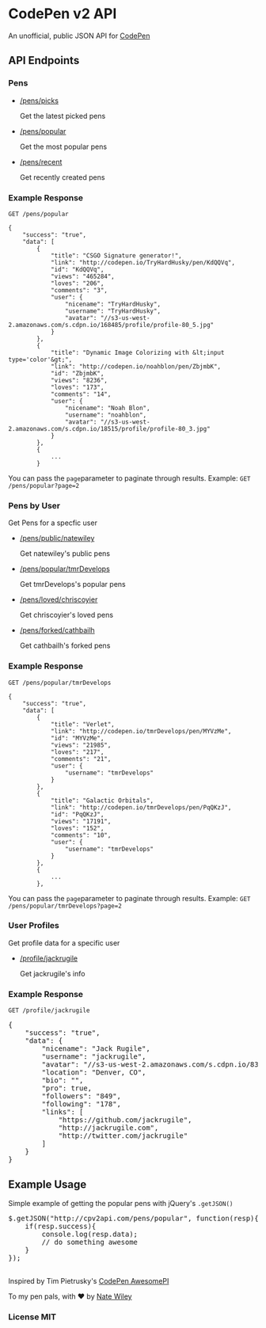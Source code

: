 # CodePen v2 API

An unofficial, public JSON API for [CodePen](http://codepen.io)

## API Endpoints

### Pens

*   [/pens/picks](http://cpv2api.com/pens/picks)

    Get the latest picked pens

*   [/pens/popular](http://cpv2api.com/pens/popular)

    Get the most popular pens

*   [/pens/recent](http://cpv2api.com/pens/recent)

    Get recently created pens

### Example Response

`GET /pens/popular`

	{
		"success": "true",
		"data": [
			{
				"title": "CSGO Signature generator!",
				"link": "http://codepen.io/TryHardHusky/pen/KdQQVq",
				"id": "KdQQVq",
				"views": "465284",
				"loves": "206",
				"comments": "3",
				"user": {
					"nicename": "TryHardHusky",
					"username": "TryHardHusky",
					"avatar": "//s3-us-west-2.amazonaws.com/s.cdpn.io/168485/profile/profile-80_5.jpg"
				}
			},
			{
				"title": "Dynamic Image Colorizing with &lt;input type='color'&gt;",
				"link": "http://codepen.io/noahblon/pen/ZbjmbK",
				"id": "ZbjmbK",
				"views": "8236",
				"loves": "173",
				"comments": "14",
				"user": {
					"nicename": "Noah Blon",
					"username": "noahblon",
					"avatar": "//s3-us-west-2.amazonaws.com/s.cdpn.io/18515/profile/profile-80_3.jpg"
				}
			},
			{
				...
			}

You can pass the `page`parameter to paginate through results. Example: `GET /pens/popular?page=2`

### Pens by User


Get Pens for a specfic user

*   [/pens/public/natewiley](http://cpv2api.com/pens/public/natewiley)

    Get natewiley's public pens

*   [/pens/popular/tmrDevelops](http://cpv2api.com/pens/popular/tmrDevelops)

    Get tmrDevelops's popular pens

*   [/pens/loved/chriscoyier](http://cpv2api.com/pens/loved/chriscoyier)

    Get chriscoyier's loved pens

*   [/pens/forked/cathbailh](http://cpv2api.com/pens/forked/cathbailh)

    Get cathbailh's forked pens

### Example Response

`GET /pens/popular/tmrDevelops`

	{
		"success": "true",
		"data": [
			{
				"title": "Verlet",
				"link": "http://codepen.io/tmrDevelops/pen/MYVzMe",
				"id": "MYVzMe",
				"views": "21985",
				"loves": "217",
				"comments": "21",
				"user": {
					"username": "tmrDevelops"
				}
			},
			{
				"title": "Galactic Orbitals",
				"link": "http://codepen.io/tmrDevelops/pen/PqQKzJ",
				"id": "PqQKzJ",
				"views": "17191",
				"loves": "152",
				"comments": "10",
				"user": {
					"username": "tmrDevelops"
				}
			},
			{
				...
			},

You can pass the `page`parameter to paginate through results. Example: `GET /pens/popular/tmrDevelops?page=2`


### User Profiles

Get profile data for a specific user

*   [/profile/jackrugile](http://cpv2api.com/profile/jackrugile)

    Get jackrugile's info

### Example Response

`GET /profile/jackrugile`

<pre>{
	"success": "true",
	"data": {
		"nicename": "Jack Rugile",
		"username": "jackrugile",
		"avatar": "//s3-us-west-2.amazonaws.com/s.cdpn.io/836/profile/profile-512_4.jpg",
		"location": "Denver, CO",
		"bio": "",
		"pro": true,
		"followers": "849",
		"following": "178",
		"links": [
			"https://github.com/jackrugile",
			"http://jackrugile.com",
			"http://twitter.com/jackrugile"
		]
	}
}
</pre>


## Example Usage

Simple example of getting the popular pens with jQuery's `.getJSON()`

<pre>$.getJSON("http://cpv2api.com/pens/popular", function(resp){
	if(resp.success){
		console.log(resp.data);
		// do something awesome
	}
});

</pre>

Inspired by Tim Pietrusky's [CodePen AwesomePI](https://github.com/TimPietrusky/codepen-awesomepi)

To my pen pals, with <span class="heart">♥</span> by [Nate Wiley](http://codepen.io/natewiley)

### License MIT